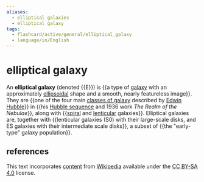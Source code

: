 ```yaml
---
aliases:
  - elliptical galaxies
  - elliptical galaxy
tags:
  - flashcard/active/general/elliptical_galaxy
  - language/in/English
---
```


# elliptical galaxy

An __elliptical galaxy__ (denoted {{E}}) is {{a type of [galaxy](galaxy.md) with an approximately [ellipsoidal](ellipsoid.md) shape and a smooth, nearly featureless image}}. They are {{one of the four main [classes of galaxy](galaxy%20morphological%20classification.md) described by [Edwin Hubble](Edwin%20Hubble.md)}} in {{his [Hubble sequence](Hubble%20sequence.md#physical%20significance) and 1936 work _The Realm of the Nebulae_}}, along with {{[spiral](spiral%20galaxy.md) and [lenticular](lenticular%20galaxy.md) galaxies}}. Elliptical galaxies are, together with {{lenticular galaxies (S0) with their large-scale disks, and ES galaxies with their intermediate scale disks}}, a subset of {{the "early-type" galaxy population}}. <!--SR:!2024-09-28,40,290!2024-11-06,72,310!2024-10-13,50,290!2024-11-03,69,310!2024-11-28,73,270!2024-10-14,38,230!2025-01-14,118,290-->

## references

This text incorporates [content](https://en.wikipedia.org/wiki/elliptical_galaxy) from [Wikipedia](Wikipedia.md) available under the [CC BY-SA 4.0](https://creativecommons.org/licenses/by-sa/4.0/) license.
